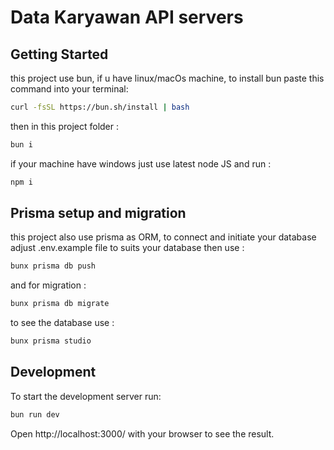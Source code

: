# Data Karyawan API servers

## Getting Started
this project use bun, if u have linux/macOs machine, to install bun paste this command into your terminal:
```bash
curl -fsSL https://bun.sh/install | bash
```
then in this project folder :
```bash
bun i 
```

if your machine have windows just use latest node JS and run :
```bash
npm i 
```


## Prisma setup and migration
this project also use prisma as ORM, to connect and initiate your database adjust .env.example file to suits your database then use :
```bash
bunx prisma db push
```

and for migration :

```bash
bunx prisma db migrate 
```

to see the database use :
```bash
bunx prisma studio 
```


## Development
To start the development server run:
```bash
bun run dev
```

Open http://localhost:3000/ with your browser to see the result.
